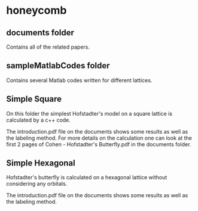 honeycomb
=========

## documents folder

Contains all of the related papers.

## sampleMatlabCodes folder

Contains several Matlab codes written for different lattices.

## Simple Square

On this folder the simplest Hofstadter's model on a square lattice is calculated by a c++ code.

 The introduction.pdf file on the documents shows some results as well as the labeling method. For more details on the calculation one can look at the first 2 pages of Cohen - Hofstadter's Butterfly.pdf in the documents folder. 

## Simple Hexagonal

Hofstadter's butterfly is calculated on a hexagonal lattice without considering any orbitals.

The introduction.pdf file on the documents shows some results as well as the labeling method.
